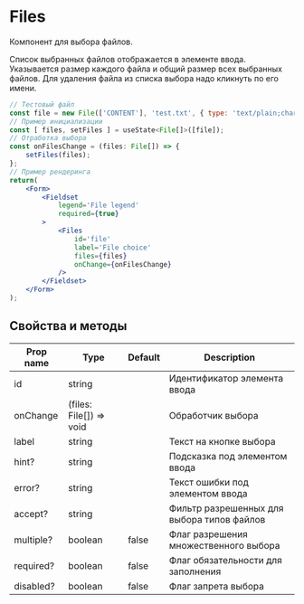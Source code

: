 # Files
Компонент для выбора файлов.

Список выбранных файлов отображается в элементе ввода. Указывается размер каждого файла и общий размер всех выбранных файлов. Для удаления файла из списка выбора надо кликнуть по его имени.

```jsx
// Тестовый файл
const file = new File(['CONTENT'], 'test.txt', { type: 'text/plain;charset=utf-8' });
// Пример инициализации
const [ files, setFiles ] = useState<File[]>([file]);
// Отработка выбора
const onFilesChange = (files: File[]) => {
    setFiles(files);
};
// Пример рендеринга
return(
    <Form>
        <Fieldset
            legend='File legend'
            required={true}
        >
            <Files
                id='file'
                label='File choice'
                files={files}
                onChange={onFilesChange}
            />
        </Fieldset>
    </Form>
);
```

## Свойства и методы
|Prop name|Type|Default|Description|
|---------|----|-------|-----------|
|id|string||Идентификатор элемента ввода|
|onChange|(files: File[]) => void||Обработчик выбора|
|label|string||Текст на кнопке выбора|
|hint?|string||Подсказка под элементом ввода|
|error?|string||Текст ошибки под элементом ввода|
|accept?|string||Фильтр разрешенных для выбора типов файлов|
|multiple?|boolean|false|Флаг разрешения множественного выбора|
|required?|boolean|false|Флаг обязательности для заполнения|
|disabled?|boolean|false|Флаг запрета выбора|

